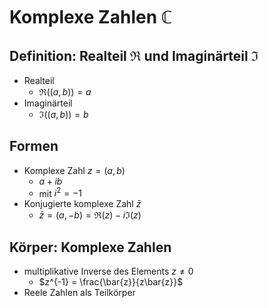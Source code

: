 # Komplexe Zahlen $\mathbb{C}$

## Definition: Realteil ℜ und Imaginärteil ℑ
- Realteil
	- $ℜ((a, b)) = a$
- Imaginärteil
	- $ℑ((a, b)) = b$

## Formen
- Komplexe Zahl $z = (a,b)$ 
	- $a+ib$
	- mit $i^2 = -1$
- Konjugierte komplexe Zahl $\bar{z}$ 
	- $\bar{z} = (a,−b) = ℜ(z) − iℑ(z)$

## Körper: Komplexe Zahlen
- multiplikative Inverse des Elements $z \neq 0$ 
	- $z^{-1} = \frac{\bar{z}}{z\bar{z}}$
- Reele Zahlen als Teilkörper


